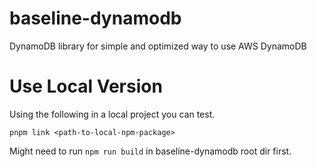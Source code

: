 # baseline-dynamodb

DynamoDB library for simple and optimized way to use AWS DynamoDB

# Use Local Version

Using the following in a local project you can test.

`pnpm link <path-to-local-npm-package>`

Might need to run `npm run build` in baseline-dynamodb root dir first.

